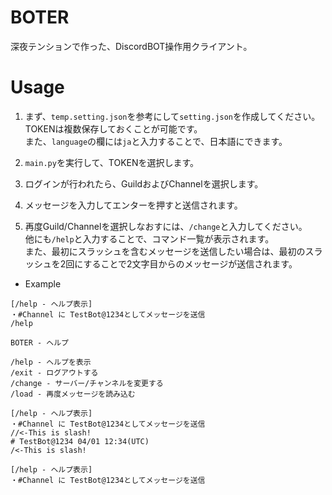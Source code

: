 # BOTER
深夜テンションで作った、DiscordBOT操作用クライアント。

# Usage
1. まず、`temp.setting.json`を参考にして`setting.json`を作成してください。  
TOKENは複数保存しておくことが可能です。  
また、`language`の欄には`ja`と入力することで、日本語にできます。

2. `main.py`を実行して、TOKENを選択します。

3. ログインが行われたら、GuildおよびChannelを選択します。

4. メッセージを入力してエンターを押すと送信されます。

5. 再度Guild/Channelを選択しなおすには、`/change`と入力してください。  
他にも`/help`と入力することで、コマンド一覧が表示されます。  
また、最初にスラッシュを含むメッセージを送信したい場合は、最初のスラッシュを2回にすることで2文字目からのメッセージが送信されます。  
- Example
```
[/help - ヘルプ表示]
・#Channel に TestBot@1234としてメッセージを送信
/help

BOTER - ヘルプ

/help - ヘルプを表示
/exit - ログアウトする
/change - サーバー/チャンネルを変更する
/load - 再度メッセージを読み込む

[/help - ヘルプ表示]
・#Channel に TestBot@1234としてメッセージを送信
//<-This is slash!
# TestBot@1234 04/01 12:34(UTC)
/<-This is slash!

[/help - ヘルプ表示]
・#Channel に TestBot@1234としてメッセージを送信
```

